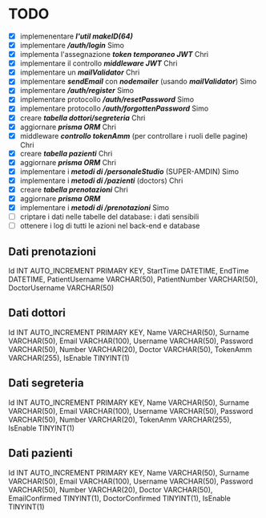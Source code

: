 # TODO

- [x] implemenentare **_l'util makeID(64)_**
- [x] implementare **_/auth/login_** Simo
- [x] implementa l'assegnazione **_token temporaneo JWT_** Chri
- [x] implementare il controllo **_middleware JWT_** Chri
- [x] implementare un **_mailValidator_** Chri
- [x] implementare **_sendEmail_** con **_nodemailer_** (usando **_mailValidator_**) Simo
- [x] implementare **_/auth/register_** Simo
- [x] implementare protocollo **_/auth/resetPassword_** Simo
- [x] implementare protocollo **_/auth/forgottenPassword_** Simo
- [x] creare **_tabella dottori/segreteria_** Chri
- [x] aggiornare **_prisma ORM_** Chri
- [x] middleware **_controllo tokenAmm_** (per controllare i ruoli delle pagine) Chri
- [x] creare **_tabella pazienti_** Chri
- [x] aggiornare **_prisma ORM_** Chri
- [x] implementare i **_metodi di /personaleStudio_** (SUPER-AMDIN) Simo
- [x] implementare i **_metodi di /pazienti_** (doctors) Chri
- [x] creare **_tabella prenotazioni_** Chri
- [x] aggiornare **_prisma ORM_**
- [x] implementare i **_metodi di /prenotazioni_** Simo
- [ ] criptare i dati nelle tabelle del database: i dati sensibili
- [ ] ottenere i log di tutti le azioni nel back-end e database

## Dati prenotazioni

Id INT AUTO_INCREMENT PRIMARY KEY,
StartTime DATETIME,
EndTime DATETIME,
PatientUsername VARCHAR(50),
PatientNumber VARCHAR(50),
DoctorUsername VARCHAR(50)

## Dati dottori

Id INT AUTO_INCREMENT PRIMARY KEY,
Name VARCHAR(50),
Surname VARCHAR(50),
Email VARCHAR(100),
Username VARCHAR(50),
Password VARCHAR(50),
Number VARCHAR(20),
Doctor VARCHAR(50),
TokenAmm VARCHAR(255),
IsEnable TINYINT(1)

## Dati segreteria

Id INT AUTO_INCREMENT PRIMARY KEY,
Name VARCHAR(50),
Surname VARCHAR(50),
Email VARCHAR(100),
Username VARCHAR(50),
Password VARCHAR(50),
Number VARCHAR(20),
TokenAmm VARCHAR(255),
IsEnable TINYINT(1)

## Dati pazienti

Id INT AUTO_INCREMENT PRIMARY KEY,
Name VARCHAR(50),
Surname VARCHAR(50),
Email VARCHAR(100),
Username VARCHAR(50),
Password VARCHAR(50),
Number VARCHAR(20),
Doctor VARCHAR(50),
EmailConfirmed TINYINT(1),
DoctorConfirmed TINYINT(1),
IsEnable TINYINT(1)
